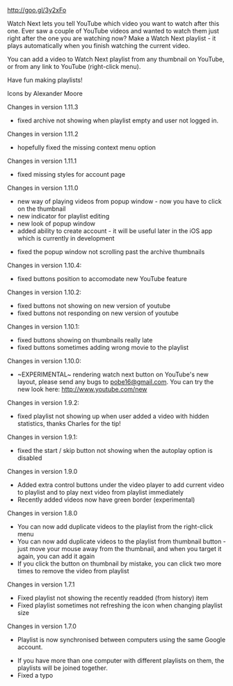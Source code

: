 http://goo.gl/3y2xFo

Watch Next lets you tell YouTube which video you want to watch after this one.
Ever saw a couple of YouTube videos and wanted to watch them just right after the one you are watching now? Make a Watch Next playlist - it plays automatically when you finish watching the current video.

You can add a video to Watch Next playlist from any thumbnail on YouTube, or from any link to YouTube (right-click menu).

Have fun making playlists!

Icons by Alexander Moore

Changes in version 1.11.3
* fixed archive not showing when playlist empty and user not logged in.

Changes in version 1.11.2
* hopefully fixed the missing context menu option

Changes in version 1.11.1
* fixed missing styles for account page

Changes in version 1.11.0
- new way of playing videos from popup window - now you have to click on the thumbnail
- new indicator for playlist editing
- new look of popup window
- added ability to create account - it will be useful later in the iOS app which is currently in development
* fixed the popup window not scrolling past the archive thumbnails

Changes in version 1.10.4:
* fixed buttons position to accomodate new YouTube feature

Changes in version 1.10.2:
* fixed buttons not showing on new version of youtube
* fixed buttons not responding on new version of youtube

Changes in version 1.10.1:
* fixed buttons showing on thumbnails really late
* fixed buttons sometimes adding wrong movie to the playlist

Changes in version 1.10.0:
* ~EXPERIMENTAL~ rendering watch next button on YouTube's new layout, please send any bugs to pobe16@gmail.com. You can try the new look here: http://www.youtube.com/new 

Changes in version 1.9.2:
* fixed playlist not showing up when user added a video with hidden statistics, thanks Charles for the tip!

Changes in version 1.9.1:
* fixed the start / skip button not showing when the autoplay option is disabled 

Changes in version 1.9.0
- Added extra control buttons under the video player to add current video to playlist and to play next video from playlist immediately
- Recently added videos now have green border (experimental)

Changes in version 1.8.0
- You can now add duplicate videos to the playlist from the right-click menu
- You can now add duplicate videos to the playlist from thumbnail button - just move your mouse away from the thumbnail, and when you target it again, you can add it again
- If you click the button on thumbnail by mistake, you can click two more times to remove the video from playlist

Changes in version 1.7.1
* Fixed playlist not showing the recently readded (from history) item
* Fixed playlist sometimes not refreshing the icon when changing playlist size

Changes in version 1.7.0
- Playlist is now synchronised between computers using the same Google account.
* If you have more than one computer with different playlists on them, the playlists will be joined together.
* Fixed a typo

